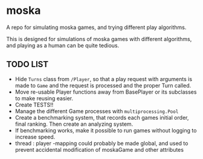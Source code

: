 # moska
A repo for simulating moska games, and trying different play algorithms.

This is designed for simulations of moska games with different algorithms, and playing as a human can be quite tedious.

## TODO LIST
- Hide `Turns` class from `/Player`, so that a play request with arguments is made to `Game` and the request is processed and the proper Turn called.
- Move re-usable Player functions away from BasePlayer or its subclasses to make reusing easier.
- Create TESTS!!
- Manage the different Game processes with `multiprocessing.Pool`
- Create a benchmarking system, that records each games initial order, final ranking. Then create an analyzing system.
- If benchmarking works, make it possible to run games without logging to increase speed.
- thread : player -mapping could probably be made global, and used to prevent accidental modification of moskaGame and other attributes